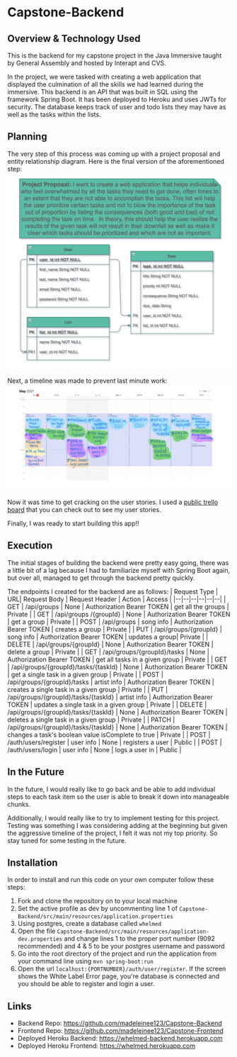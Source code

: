 # Capstone-Backend
## Overview & Technology Used
This is the backend for my capstone project in the Java Immersive taught by General Assembly and hosted by Interapt 
and CVS. 

In the project, we were tasked with creating a web application that displayed the culmination of all the skills
we had learned during the immersive. This backend is an API that was built in SQL using the framework Spring Boot. It has been 
deployed to Heroku and uses JWTs for security.  The database keeps track of user and todo lists they may have as well
as the tasks within the lists.
## Planning
The very step of this process was coming up with a project proposal and entity relationship diagram. Here is the final
version of the aforementioned step:
![](images/erd.png)


Next, a timeline was made to prevent last minute work:
![](images/capstone_timeline.jpg)

Now it was time to get cracking on the user stories. I used a 
<a href="https://trello.com/b/1BmmvJpV/backend">public trello board</a> that you can check out to see my user stories. 

Finally, I was ready to start building this app!!

## Execution
The initial stages of building the backend were pretty easy going, there was a little bit of a lag because I had to 
familiarize myself with Spring Boot again, but over all, managed to get through the backend pretty quickly.  

The endpoints I created for the backend are as follows:
| Request Type | URL| Request Body | Request Header | Action | Access |
|--|--|--|--|--|--|
| GET | /api/groups | None | Authorization Bearer TOKEN |  get all the groups | Private |
| GET | /api/groups /{groupId} | None | Authorization Bearer TOKEN | get a group | Private |
| POST | /api/groups | song info | Authorization Bearer TOKEN | creates a group | Private |
| PUT | /api/groups/{groupId} | song info | Authorization Bearer TOKEN | updates a group| Private |
| DELETE | /api/groups/{groupId} | None | Authorization Bearer TOKEN | delete a group | Private |
| GET | /api/groups/{groupId}/tasks  | None | Authorization Bearer TOKEN | get all tasks in a given group | Private |
| GET | /api/groups/{groupId}/tasks/{taskId} | None | Authorization Bearer TOKEN | get a single task in a given group | Private |
| POST | /api/groups/{groupId}/tasks | artist info | Authorization Bearer TOKEN | creates a single task in a given group | Private |
| PUT | /api/groups/{groupId}/tasks/{taskId} | artist info | Authorization Bearer TOKEN | updates a single task in a given group | Private |
| DELETE | /api/groups/{groupId}/tasks/{taskId} | None | Authorization Bearer TOKEN | deletes a single task in a given group | Private |
| PATCH | /api/groups/{groupId}/tasks/{taskId} | None | Authorization Bearer TOKEN | changes a task's boolean value isComplete to true | Private |
| POST | /auth/users/register | user info | None | registers a user | Public |
| POST | /auth/users/login  | user info | None | logs a user in | Public |
## In the Future
In the future, I would really like to go back and be able to add individual steps to each task item so the user is able 
to break it down into manageable chunks. 

Additionally, I would really like to try to implement testing for this project.
Testing was something I was considering adding at the beginning but given the aggressive timeline of the project, I felt
it was not my top priority. So stay tuned for some testing in the future. 
## Installation
In order to install and run this code on your own computer follow these steps:
1. Fork and clone the repository on to your local machine
2. Set the active profile as dev by uncommenting line 1 of `Capstone-Backend/src/main/resources/application.properties` 
3. Using postgres, create a database called `whelmed`
4. Open the file `Capstone-Backend/src/main/resources/application-dev.properties` and change lines 1 to the proper port number (9092 recommended) and 4 & 5 to be your postgres username and password
5. Go into the root directory of the project and run the application from your command line using `mvn spring-boot:run`
6. Open the url `localhost:{PORTNUMBER}/auth/user/register`.  If the screen shows the White Label Error page, you're database is connected and you should be able to register and login a user.
## Links
- Backend Repo: https://github.com/madeleinee123/Capstone-Backend
- Frontend Repo: https://github.com/madeleinee123/Capstone-Frontend
- Deployed Heroku Backend: https://whelmed-backend.herokuapp.com
- Deployed Heroku Frontend: https://whelmed.herokuapp.com
